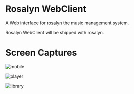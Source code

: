 # Rosalyn WebClient

A Web interface for [rosalyn](https://github.com/yinyanfr/rosalyn) the music management system.

Rosalyn WebClient will be shipped with rosalyn.

# Screen Captures
![mobile](https://fm.yinyan.fr/mobile.png)

![player](https://fm.yinyan.fr/player.png)

![library](https://fm.yinyan.fr/library.png)

